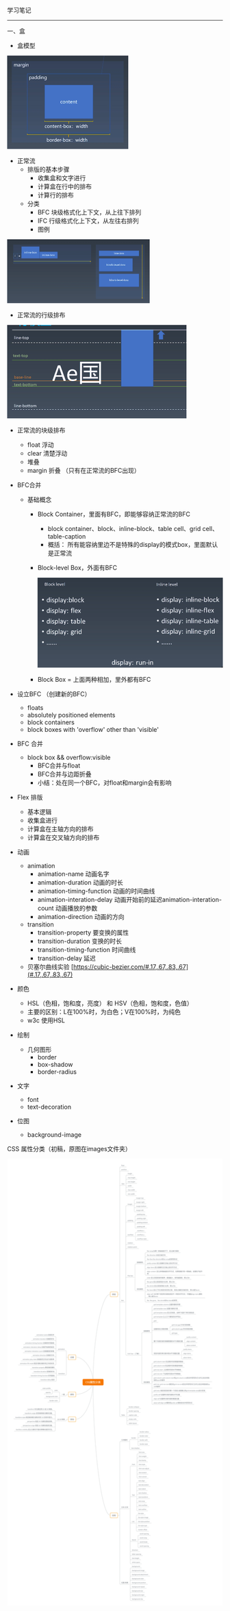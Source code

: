 学习笔记

---

一、盒 

+ 盒模型

<img src="https://github.com/nealfang/Frontend-02-Template/blob/master/week07/images/1.jpg" alt="img" style="zoom:50%;" />

+ 正常流
  + 排版的基本步骤
    + 收集盒和文字进行
    +  计算盒在行中的排布
    + 计算行的排布
  + 分类
    + BFC 块级格式化上下文，从上往下排列
    + IFC 行级格式化上下文，从左往右排列
    + 图例

<img src="https://github.com/nealfang/Frontend-02-Template/blob/master/week07/images/2.jpg" alt="img" style="zoom:50%;" />

+ 正常流的行级排布

<img src="https://github.com/nealfang/Frontend-02-Template/blob/master/week07/images/3.jpg" alt="img" style="zoom:50%;" />

+ 正常流的块级排布 

  + float 浮动
  + clear 清楚浮动
  + 堆叠
  + margin 折叠 （只有在正常流的BFC出现）

+ BFC合并

  + 基础概念

    + Block Container，里面有BFC，即能够容纳正常流的BFC

      + block container、block、inline-block、table cell、grid cell、table-caption
      + 概括： 所有能容纳里边不是特殊的display的模式box，里面默认是正常流

    + Block-level Box，外面有BFC

      ![4](https://github.com/nealfang/Frontend-02-Template/blob/master/week06/images/4.jpg)

    + Block Box = 上面两种相加，里外都有BFC

+ 设立BFC （创建新的BFC）
  + floats
  + absolutely positioned elements
  + block containers
  + block boxes with 'overflow' other than 'visible'
+ BFC 合并
  + block box && overflow:visible
    + BFC合并与float
    + BFC合并与边距折叠
    + 小结：处在同一个BFC，对float和margin会有影响
+ Flex 排版
  + 基本逻辑
  + 收集盒进行
  + 计算盒在主轴方向的排布
  + 计算盒在交叉轴方向的排布
+ 动画
  + animation
    + animation-name 动画名字
    + animation-duration 动画的时长
    + animation-timing-function 动画的时间曲线
    + animation-interation-delay 动画开始前的延迟animation-interation-count 动画播放的参数
    + animation-direction 动画的方向
  + transition
    + transition-property 要变换的属性
    + transition-duration 变换的时长
    + transition-timing-function 时间曲线
    + transition-delay 延迟
  + 贝塞尔曲线实验  [https://cubic-bezier.com/#.17,.67,.83,.67](#.17,.67,.83,.67)

+ 颜色
  + HSL（色相，饱和度，亮度） 和 HSV（色相，饱和度，色值）
  + 主要的区别：L在100%时，为白色；V在100%时，为纯色
  + w3c 使用HSL
+ 绘制
  + 几何图形
    + border
    + box-shadow
    + border-radius
+ 文字
  + font
  + text-decoration
+ 位图
  
  + background-image



CSS 属性分类（初稿，原图在images文件夹）

<img src="https://github.com/nealfang/Frontend-02-Template/blob/master/week07/images/CSS属性分类.png" alt="CSS属性分类" style="zoom:200%;" />
